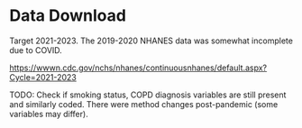 # Data Download

Target 2021-2023. The 2019-2020 NHANES data was somewhat incomplete due to COVID.

https://wwwn.cdc.gov/nchs/nhanes/continuousnhanes/default.aspx?Cycle=2021-2023

TODO: Check if smoking status, COPD diagnosis variables are still present and similarly coded.
There were method changes post-pandemic (some variables may differ).

